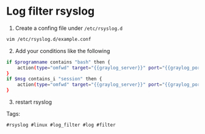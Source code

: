 # Log filter rsyslog

1. Create a confing file under `/etc/rsyslog.d`

```bash
vim /etc/rsyslog.d/example.conf
```

2. Add your conditions like the following

```bash
if $programname contains "bash" then {
	action(type="omfwd" target="{{graylog_server}}" port="{{graylog_port}}" protocol="{{graylog_portocol}}")
}
if $msg contains_i "session" then {
	action(type="omfwd" target="{{graylog_server}}" port="{{graylog_port}}" protocol="{{graylog_portocol}}")
}
```

3. restart rsyslog

Tags:
```
#rsyslog #linux #log_filter #log #filter
```
